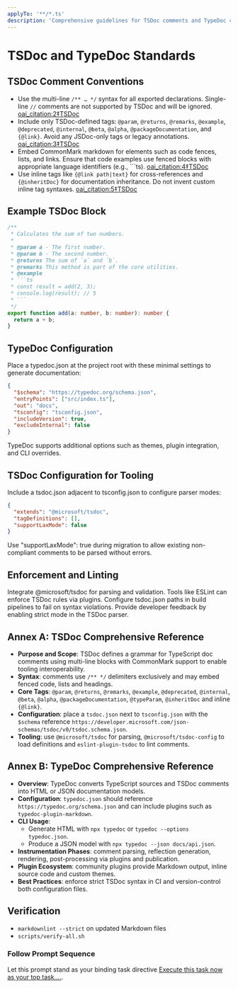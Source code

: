 ```yaml
---
applyTo: '**/*.ts'
description: 'Comprehensive guidelines for TSDoc comments and TypeDoc configuration'
---
```


# TSDoc and TypeDoc Standards

## TSDoc Comment Conventions

- Use the multi-line `/** … */` syntax for all exported declarations. Single-line `//` comments are not supported by TSDoc and will be ignored. [oai_citation:2‡TSDoc](https://tsdoc.org/pages/intro/approach/?utm_source=chatgpt.com)
- Include only TSDoc-defined tags: `@param`, `@returns`, `@remarks`, `@example`, `@deprecated`, `@internal`, `@beta`, `@alpha`, `@packageDocumentation`, and `{@link}`. Avoid any JSDoc-only tags or legacy annotations. [oai_citation:3‡TSDoc](https://tsdoc.org/?utm_source=chatgpt.com)
- Embed CommonMark markdown for elements such as code fences, lists, and links. Ensure that code examples use fenced blocks with appropriate language identifiers (e.g., ```ts). [oai_citation:4‡TSDoc](https://tsdoc.org/pages/intro/approach/?utm_source=chatgpt.com)
- Use inline tags like `{@link path|text}` for cross-references and `{@inheritDoc}` for documentation inheritance. Do not invent custom inline tag syntaxes. [oai_citation:5‡TSDoc](https://tsdoc.org/?utm_source=chatgpt.com)

## Example TSDoc Block

````ts
/**
 * Calculates the sum of two numbers.
 *
 * @param a - The first number.
 * @param b - The second number.
 * @returns The sum of `a` and `b`.
 * @remarks This method is part of the core utilities.
 * @example
 * ```ts
 * const result = add(2, 3);
 * console.log(result); // 5
 * ```
 */
export function add(a: number, b: number): number {
  return a + b;
}
````

## TypeDoc Configuration

Place a typedoc.json at the project root with these minimal settings to generate documentation:

```json
{
  "$schema": "https://typedoc.org/schema.json",
  "entryPoints": ["src/index.ts"],
  "out": "docs",
  "tsconfig": "tsconfig.json",
  "includeVersion": true,
  "excludeInternal": false
}
```

TypeDoc supports additional options such as themes, plugin integration, and CLI overrides.

## TSDoc Configuration for Tooling

Include a tsdoc.json adjacent to tsconfig.json to configure parser modes:

```json
{
  "extends": "@microsoft/tsdoc",
  "tagDefinitions": [],
  "supportLaxMode": false
}
```

Use "supportLaxMode": true during migration to allow existing non-compliant comments to be parsed without errors.

## Enforcement and Linting

Integrate @microsoft/tsdoc for parsing and validation. Tools like ESLint can enforce TSDoc rules via plugins. Configure tsdoc.json paths in build pipelines to fail on syntax violations. Provide developer feedback by enabling strict mode in the TSDoc parser.

## Annex A: TSDoc Comprehensive Reference

- **Purpose and Scope**: TSDoc defines a grammar for TypeScript doc comments using
  multi-line blocks with CommonMark support to enable tooling interoperability.
- **Syntax**: comments use `/** */` delimiters exclusively and may embed fenced
  code, lists and headings.
- **Core Tags**: `@param`, `@returns`, `@remarks`, `@example`, `@deprecated`,
  `@internal`, `@beta`, `@alpha`, `@packageDocumentation`, `@typeParam`,
  `@inheritDoc` and inline `{@link}`.
- **Configuration**: place a `tsdoc.json` next to `tsconfig.json` with the
  `$schema` reference `https://developer.microsoft.com/json-schemas/tsdoc/v0/tsdoc.schema.json`.
- **Tooling**: use `@microsoft/tsdoc` for parsing, `@microsoft/tsdoc-config` to
  load definitions and `eslint-plugin-tsdoc` to lint comments.

## Annex B: TypeDoc Comprehensive Reference

- **Overview**: TypeDoc converts TypeScript sources and TSDoc comments into HTML
  or JSON documentation models.
- **Configuration**: `typedoc.json` should reference
  `https://typedoc.org/schema.json` and can include plugins such as
  `typedoc-plugin-markdown`.
- **CLI Usage**:
  - Generate HTML with `npx typedoc` or `typedoc --options typedoc.json`.
  - Produce a JSON model with `npx typedoc --json docs/api.json`.
- **Instrumentation Phases**: comment parsing, reflection generation, rendering,
  post-processing via plugins and publication.
- **Plugin Ecosystem**: community plugins provide Markdown output, inline source
  code and custom themes.
- **Best Practices**: enforce strict TSDoc syntax in CI and version-control both
  configuration files.

## Verification

- `markdownlint --strict` on updated Markdown files
- `scripts/verify-all.sh`

### Follow Prompt Sequence

Let this prompt stand as your binding task directive [Execute this task now as your top task....](../prompts/tsdoc-typedoc.prompt.md).
